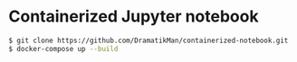 <h1>Containerized Jupyter notebook</h1>

```bash
$ git clone https://github.com/DramatikMan/containerized-notebook.git
$ docker-compose up --build
```
